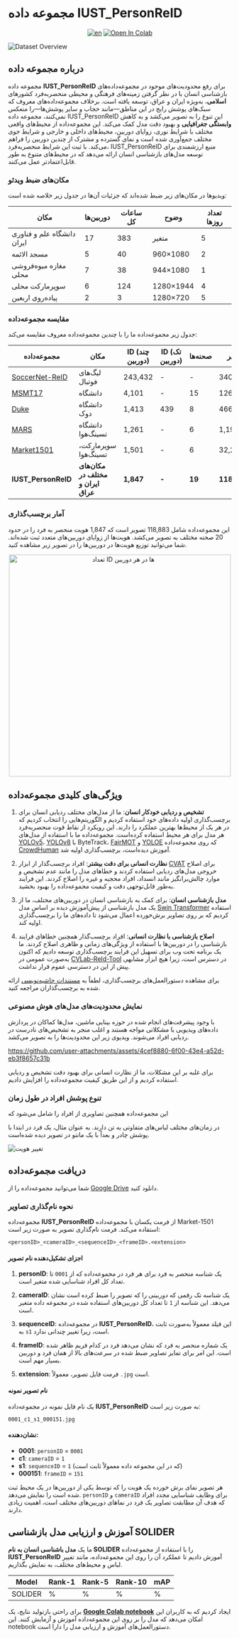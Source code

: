 # مجموعه داده IUST_PersonReID  
<div align="center">
 
[![en](https://img.shields.io/badge/Language-English-red.svg)](https://github.com/ComputerVisionIUST/IUST_PersonReId/blob/main/README.md)
[![Open In Colab](https://colab.research.google.com/assets/colab-badge.svg)](https://colab.research.google.com/drive/1Q_lA1Hi_SqVnYueyqlhTaxM2SpbRsd_K?usp=sharing)

</div>

![Dataset Overview](https://github.com/IRIUST/Iranians_Reid_dataset/assets/141324225/782122d5-235a-4314-9d81-7eceec56c960)

## درباره مجموعه داده
مجموعه داده **IUST_PersonReID** برای رفع محدودیت‌های موجود در مجموعه‌داده‌های بازشناسی انسان با در نظر گرفتن زمینه‌های فرهنگی و محیطی منحصربه‌فرد کشورهای **اسلامی**، به‌ویژه ایران و عراق، توسعه یافته است. برخلاف مجموعه‌داده‌های معروف که سبک‌های پوشش رایج در این مناطق—مانند حجاب‌ و سایر پوشش‌ها—را منعکس نمی‌کنند، مجموعه داده IUST_PersonReID این تنوع را به تصویر می‌کشد و به کاهش **وابستگی جغرافیایی** و بهبود دقت مدل کمک می‌کند. این مجموعه‌داده از محیط‌های واقعی مختلف با شرایط نوری، زوایای دوربین، محیط‌های داخلی و خارجی و شرایط جوی مختلف جمع‌آوری شده است و نمای گسترده و مشترک از چندین دوربین را فراهم می‌کند. با ثبت این شرایط منحصربه‌فرد، IUST_PersonReID منبع ارزشمندی برای توسعه مدل‌های بازشناسی انسان ارائه می‌دهد که در محیط‌های متنوع به طور قابل‌اعتمادتر عمل می‌کنند.

### مکان‌های ضبط ویدئو
ویدیوها در مکان‌های زیر ضبط شده‌اند که جزئیات آن‌ها در جدول زیر خلاصه شده است:

| مکان                                          | دوربین‌ها | ساعات کل | وضوح          | تعداد روزها |
|-----------------------------------------------|-----------|----------|---------------|-------------|
| دانشگاه علم و فناوری ایران                  | 17        | 383      | متغیر        | 5           |
| مسجد الائمه                                   | 5         | 40       | 960×1080     | 2           |
| مغازه میوه‌فروشی محلی                        | 7         | 38       | 944×1080     | 1           |
| سوپرمارکت محلی                               | 6         | 124      | 1280×1944    | 4           |
| پیاده‌روی اربعین                             | 2         | 3        | 1280×720     | 5           |

### مقایسه مجموعه‌داده
جدول زیر مجموعه‌داده ما را با چندین مجموعه‌داده معروف مقایسه می‌کند:

| مجموعه‌داده    | مکان                | ID (چند دوربین) | ID (تک دوربین) | صحنه‌ها | تصاویر    |
|----------------|---------------------|--------------------|-------------------|---------|-----------|
| [SoccerNet-ReID](https://github.com/SoccerNet/sn-reid)   | لیگ‌های فوتبال        | 243,432             | -                 | -       | 340,993   |
| [MSMT17](https://www.pkuvmc.com/dataset.html)     | دانشگاه               | 4,101               | -                 | 15      | 126,441   |
| [Duke](https://paperswithcode.com/dataset/dukemtmc-reid)       | دانشگاه دوک          | 1,413               | 439               | 8       | 466,261   |
| [MARS](http://zheng-lab.cecs.anu.edu.au/Project/project_mars.html)       | دانشگاه تسینگ‌هوا    | 1,261               | -                 | 6       | 1,191,003  |
| [Market1501](https://paperswithcode.com/dataset/market-1501) | سوپرمارکت، تسینگ‌هوا| 1,501               | -                 | 6       | 32,217    |
| **IUST_PersonReID**   | **مکان‌های مختلف در ایران و عراق** | **1,847**           | **-**            | **19**   | **118,883** |

### آمار برچسب‌گذاری
این مجموعه‌داده شامل 118,883 تصویر است که 1,847 هویت منحصر به فرد را در حدود 20 صحنه مختلف به تصویر می‌کشد. هویت‌ها از زوایای دوربین‌های متعدد ثبت شده‌اند. شما می‌توانید توزیع هویت‌ها در دوربین‌ها را در تصویر زیر مشاهده کنید.

<p align="center">
  <img src="https://github.com/user-attachments/assets/b94e5b53-8a8f-433c-a562-87f6d6af7381" width="500" alt="تعداد ID ها در هر دوربین" />
</p>

## ویژگی‌های کلیدی مجموعه‌داده

1. **تشخیص و ردیابی خودکار انسان**: ما از مدل‌های مختلف ردیابی انسان برای برچسب‌گذاری اولیه داده‌های خود استفاده کردیم و الگوریتم‌هایی را انتخاب کردیم که در هر یک از محیط‌ها بهترین عملکرد را دارند. این رویکرد از نقاط قوت منحصربه‌فرد هر مدل برای هر محیط استفاده کرده‌است. مجموعه‌داده ما با استفاده از مدل‌های [YOLOv5](https://docs.ultralytics.com/models/yolov5/)، [YOLOv8](https://docs.ultralytics.com/models/yolov8/) با ByteTrack، [FairMOT](https://github.com/ifzhang/FairMOT) و [YOLOE](https://github.com/PaddlePaddle/PaddleDetection/blob/release/2.7/deploy/pipeline/docs/tutorials/pphuman_mot_en.md) که روی مجموعه‌داده [CrowdHuman](https://www.crowdhuman.org/) آموزش دیده‌است، برچسب‌گذاری اولیه شد.

2. **نظارت انسانی برای دقت بیشتر**: افراد برچسب‌گذار از ابزار [CVAT](https://github.com/cvat-ai/cvat) برای اصلاح خروجی‌ مدل‌های ردیابی استفاده کردند و خطاهای مدل را مانند عدم تشخیص و موارد چالش‌برانگیز مانند انسداد، افراد محجبه و غیره را اصلاح کردند. این فرایند به‌طور قابل‌توجهی دقت و کیفیت مجموعه‌داده را بهبود بخشید.

3. **مدل بازشناسی انسان**: برای کمک به بازشناسی انسان در دوربین‌های مختلف، ما از یک مدل بازشناسی از پیش‌آموزش دیده بر اساس مدل [Swin Transformer](https://github.com/layumi/Person_reID_baseline_pytorch) استفاده کردیم که بر روی تصاویر برش‌خورده اعمال می‌شود تا داده‌های ما را برچسب‌گذاری اولیه کند.

4. **اصلاح بازشناسی با نظارت انسانی**: افراد برچسب‌گذار همچنین خطاهای فرایند بازشناسی را در دوربین‌ها با استفاده از ویژگی‌های زمانی و ظاهری اصلاح کردند. ما یک برنامه تحت وب برای تسهیل این فرایند برچسب‌گذاری توسعه دادیم که اکنون به‌صورت عمومی در [CVLab-ReId-Tool](https://github.com/ComputerVisionIUST/CVLab-ReId-Tool) در دسترس است، زیرا هیچ ابزار مشابهی پیش از این در دسترسی عموم قرار نداشت.

برای مشاهده دستورالعمل‌های برچسب‌گذاری، لطفاً به [مستندات حاشیه‌نویسی](https://docs.google.com/document/d/1rZ8E1QVWvn_c9F-WZDP7kzvAkSqddh-mRWyCYfB-iZY/edit?usp=sharing) ارائه شده به برچسب‌گذاران مراجعه کنید.

### نمایش محدودیت‌های مدل‌های هوش مصنوعی
با وجود پیشرفت‌های انجام شده در حوزه بینایی ماشین، مدل‌ها کماکان در پردازش داده‌های ویدیویی با مشکلاتی مواجه هستند و اغلب منجر به تشخیص‌های نادرست در ردیابی افراد می‌شوند. ویدیوی زیر این محدودیت‌ها را به تصویر می‌کشد.

https://github.com/user-attachments/assets/4cef8880-6f00-43e4-a52d-eb3f8657c31b

برای غلبه بر این مشکلات، ما از نظارت انسانی برای بهبود دقت تشخیص و ردیابی استفاده کردیم و از این طریق کیفیت مجموعه‌داده را افزایش دادیم.

### تنوع پوشش افراد در طول زمان
این مجموعه‌داده همچنین تصاویری از افراد را شامل می‌شود که

 در زمان‌های مختلف لباس‌های متفاوتی به تن دارند. به عنوان مثال، یک فرد در ابتدا با پوشش چادر و بعداً با یک مانتو در تصویر دیده شده‌است.

![تغییر هویت](https://github.com/user-attachments/assets/03590215-9ce6-42d7-8e50-36a6ba9d5)

## دریافت مجموعه‌داده

شما می‌توانید مجموعه‌داده را از [Google Drive](https://zaya.io/iust_personreid) دانلود کنید.

### نحوه نام‌گذاری تصاویر

مجموعه‌داده **IUST_PersonReID** از فرمت یکسان با مجموعه‌داده Market-1501 استفاده می‌کند. فرمت نام‌گذاری تصویر به صورت زیر است:

```
<personID>_<cameraID>_<sequenceID>_<frameID>.<extension>
```

#### اجزای تشکیل‌دهنده نام تصویر

1. **personID**: یک شناسه منحصر به فرد برای هر فرد در مجموعه‌داده که از `0001` تا تعداد کل افراد شناسایی شده متغیر است.

2. **cameraID**: یک شناسه تک رقمی که دوربینی را که تصویر را ضبط کرده است نشان می‌دهد. این شناسه از `1` تا تعداد کل دوربین‌های استفاده شده در مجموعه داده متغیر است.

3. **sequenceID**: در مجموعه‌داده **IUST_PersonReID**، این فیلد معمولاً به‌صورت ثابت به `s1` است، زیرا تغییر چندانی ندارد.

4. **frameID**: یک شماره منحصر به فرد که نشان می‌دهد فرد در کدام فریم ظاهر شده است. این امر برای تمایز تصاویر ضبط شده در سرعت‌های بالا از همان فرد و دوربین بسیار مهم است.

5. **extension**: فرمت فایل تصویر، معمولاً `.jpg` است.

#### نام تصویر نمونه

یک نام فایل نمونه در مجموعه‌داده **IUST_PersonReID** به صورت زیر است:

```
0001_c1_s1_000151.jpg
```

#### نشان‌دهنده:

- **0001**: `personID` = `0001`
- **c1**: `cameraID` = `1`
- **s1**: `sequenceID` = `1` (که در این مجموعه داده معمولاً ثابت است)
- **000151**: `frameID` = `151`

هر تصویر نمای برش خورده یک هویت را که توسط یکی از دوربین‌ها در یک محیط ثبت شده است را نمایش می‌دهد. `personID` و `cameraID` برای وظایف شناسایی مجدد افراد که هدف آن مطابقت تصاویر یک فرد در نماهای دوربین‌های مختلف است، اهمیت زیادی دارند.

## آموزش و ارزیابی مدل بازشناسی SOLIDER

ما یک **مدل باشناسی انسان به نام SOLIDER** را با استفاده از مجموعه‌داده **IUST_PersonReID** آموزش دادیم تا عملکرد آن را روی این مجموعه‌داده، مانند تغییر لباس و محیط‌های مختلف، به نمایش بگذاریم.

| Model | Rank-1 | Rank-5 | Rank-10 | mAP |
|------|--------|--------|---------|-----|
|SOLIDER| %      | %      | %       | %   |

برای راحتی بازتولید نتایج، یک [**Google Colab notebook**](https://colab.research.google.com/drive/1Q_lA1Hi_SqVnYueyqlhTaxM2SpbRsd_K?usp=sharing) ایجاد کردیم که به کاربران این امکان می‌دهد که مدل را بر روی این مجموعه‌داده آموزش و آزمایش کنند. این notebook دستورالعمل‌های آموزش و ارزیابی مدل را دارا است.
